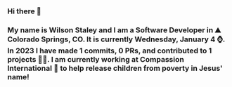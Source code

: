 ### Hi there 👋

### My name is Wilson Staley and I am a Software Developer in ⛰ Colorado Springs, CO.  It is currently Wednesday, January 4 ⌚. In 2023 I have made 1 commits, 0 PRs, and contributed to 1 projects 👨‍💻. I am currently working at Compassion International 🏢 to help release children from poverty in Jesus' name!